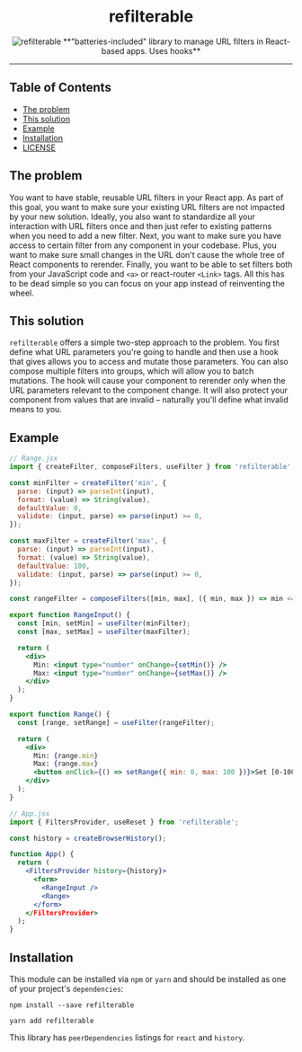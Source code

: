 <div align="center" markdown="1">
  <h1>refilterable</h1>
  <img src="https://user-images.githubusercontent.com/832496/59318673-a6931080-8c7c-11e9-963b-b876d0879a70.png" alt="refilterable" />
  **"batteries-included" library to manage URL filters in React-based apps. Uses hooks**
</div>

<hr />

## Table of Contents

- [The problem](#the-problem)
- [This solution](#this-solution)
- [Example](#example)
- [Installation](#installation)
- [LICENSE](#license)

## The problem

You want to have stable, reusable URL filters in your React app. As part of this goal, you want to make sure your existing URL filters are not impacted by your new solution. Ideally, you also want to standardize all your interaction with URL filters once and then just refer to existing patterns when you need to add a new filter. Next, you want to make sure you have access to certain filter from any component in your codebase. Plus, you want to make sure small changes in the URL don't cause the whole tree of React components to rerender. Finally, you want to be able to set filters both from your JavaScript code and `<a>` or react-router `<Link>` tags. All this has to be dead simple so you can focus on your app instead of reinventing the wheel.

## This solution

`refilterable` offers a simple two-step approach to the problem. You first define what URL parameters you're going to handle and then use a hook that gives allows you to access and mutate those parameters. You can also compose multiple filters into groups, which will allow you to batch mutations. The hook will cause your component to rerender only when the URL parameters relevant to the component change. It will also protect your component from values that are invalid – naturally you'll define what invalid means to you.

## Example

```jsx
// Range.jsx
import { createFilter, composeFilters, useFilter } from 'refilterable';

const minFilter = createFilter('min', {
  parse: (input) => parseInt(input),
  format: (value) => String(value),
  defaultValue: 0,
  validate: (input, parse) => parse(input) >= 0,
});

const maxFilter = createFilter('max', {
  parse: (input) => parseInt(input),
  format: (value) => String(value),
  defaultValue: 100,
  validate: (input, parse) => parse(input) >= 0,
});

const rangeFilter = composeFilters([min, max], ({ min, max }) => min <= max);

export function RangeInput() {
  const [min, setMin] = useFilter(minFilter);
  const [max, setMax] = useFilter(maxFilter);

  return (
    <div>
      Min: <input type="number" onChange={setMin()} />
      Max: <input type="number" onChange={setMax()} />
    </div>
  );
}

export function Range() {
  const [range, setRange] = useFilter(rangeFilter);

  return (
    <div>
      Min: {range.min}
      Max: {range.max}
      <button onClick={() => setRange({ min: 0, max: 100 })}>Set [0-100]</button>
    </div>
  );
}

// App.jsx
import { FiltersProvider, useReset } from 'refilterable';

const history = createBrowserHistory();

function App() {
  return (
    <FiltersProvider history={history}>
      <form>
        <RangeInput />
        <Range>
      </form>
    </FiltersProvider>
  );
}

```

## Installation

This module can be installed via `npm` or `yarn` and should be installed as one of your project's `dependencies`:

```
npm install --save refilterable
```

```
yarn add refilterable
```

This library has `peerDependencies` listings for `react` and `history`.
